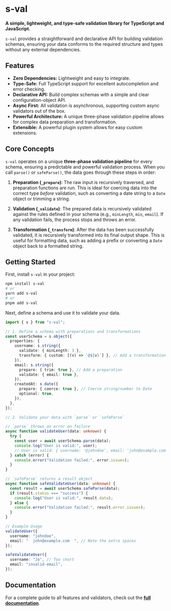 # s-val

**A simple, lightweight, and type-safe validation library for TypeScript and JavaScript.**

`s-val` provides a straightforward and declarative API for building validation schemas, ensuring your data conforms to the required structure and types without any external dependencies.

## Features

- **Zero Dependencies:** Lightweight and easy to integrate.
- **Type-Safe:** Full TypeScript support for excellent autocompletion and error checking.
- **Declarative API:** Build complex schemas with a simple and clear configuration-object API.
- **Async First:** All validation is asynchronous, supporting custom async validators out of the box.
- **Powerful Architecture:** A unique three-phase validation pipeline allows for complex data preparation and transformation.
- **Extensible:** A powerful plugin system allows for easy custom extensions.

## Core Concepts

`s-val` operates on a unique **three-phase validation pipeline** for every schema, ensuring a predictable and powerful validation process. When you call `parse()` or `safeParse()`, the data goes through these steps in order:

1.  **Preparation (`_prepare`)**: The raw input is recursively traversed, and preparation functions are run. This is ideal for coercing data into the correct type _before_ validation, such as converting a date string to a `Date` object or trimming a string.

2.  **Validation (`_validate`)**: The prepared data is recursively validated against the rules defined in your schema (e.g., `minLength`, `min`, `email`). If any validation fails, the process stops and throws an error.

3.  **Transformation (`_transform`)**: After the data has been successfully validated, it is recursively transformed into its final output shape. This is useful for formatting data, such as adding a prefix or converting a `Date` object back to a formatted string.

## Getting Started

First, install `s-val` in your project:

```bash
npm install s-val
# or
yarn add s-val
# or
pnpm add s-val
```

Next, define a schema and use it to validate your data.

```typescript
import { s } from "s-val";

// 1. Define a schema with preparations and transformations
const userSchema = s.object({
  properties: {
    username: s.string({
      validate: { minLength: 3 },
      transform: { custom: [(v) => `@${v}`] }, // Add a transformation
    }),
    email: s.string({
      prepare: { trim: true }, // Add a preparation
      validate: { email: true },
    }),
    createdAt: s.date({
      prepare: { coerce: true }, // Coerce string/number to Date
      optional: true,
    }),
  },
});

// 2. Validate your data with `parse` or `safeParse`

// `parse` throws an error on failure
async function validateUser(data: unknown) {
  try {
    const user = await userSchema.parse(data);
    console.log("User is valid:", user);
    // User is valid: { username: '@johndoe', email: 'john@example.com' }
  } catch (error) {
    console.error("Validation failed:", error.issues);
  }
}

// `safeParse` returns a result object
async function safeValidateUser(data: unknown) {
  const result = await userSchema.safeParse(data);
  if (result.status === "success") {
    console.log("User is valid:", result.data);
  } else {
    console.error("Validation failed:", result.error.issues);
  }
}

// Example Usage
validateUser({
  username: "johndoe",
  email: "  john@example.com  ", // Note the extra spaces
});

safeValidateUser({
  username: "Jo", // Too short
  email: "invalid-email",
});
```

## Documentation

For a complete guide to all features and validators, check out the **[full documentation](./docs/index.md)**.
